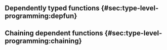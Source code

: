 ## Dependently typed functions {#sec:type-level-programming:depfun}



## Chaining dependent functions {#sec:type-level-programming:chaining}
